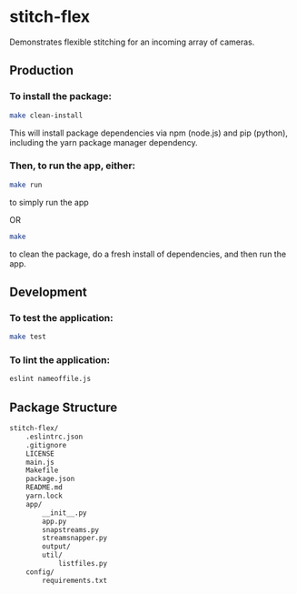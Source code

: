 # stitch-flex
Demonstrates flexible stitching for an incoming array of cameras.

## Production

### To install the package:

```bash
make clean-install
```

This will install package dependencies via npm (node.js) and pip (python), including the yarn package manager dependency.

### Then, to run the app, either:

```bash
make run
```
to simply run the app

OR

```bash
make
```

to clean the package, do a fresh install of dependencies, and then run the app.

## Development

### To test the application:

```bash
make test
```

### To lint the application:
```bash
eslint nameoffile.js
```

## Package Structure
```bash
stitch-flex/
    .eslintrc.json
    .gitignore
    LICENSE
    main.js
    Makefile
    package.json
    README.md
    yarn.lock
    app/
        __init__.py
        app.py
        snapstreams.py
        streamsnapper.py
        output/
        util/
            listfiles.py
    config/
        requirements.txt
```